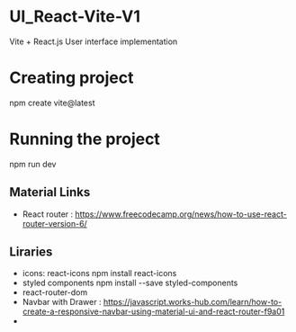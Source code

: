 # UI_React-Vite-V1
Vite + React.js User interface implementation

# Creating project
npm create vite@latest

# Running the project
npm run dev

## Material Links
- React router : https://www.freecodecamp.org/news/how-to-use-react-router-version-6/


## Liraries
- icons: react-icons  npm install react-icons
- styled components npm install --save styled-components
- react-router-dom 
- Navbar with Drawer : https://javascript.works-hub.com/learn/how-to-create-a-responsive-navbar-using-material-ui-and-react-router-f9a01
- 

